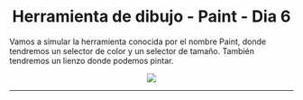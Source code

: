 # <div align="center">Herramienta de dibujo - Paint - Dia 6 </div>  

Vamos a simular la herramienta conocida por el nombre Paint, donde tendremos un selector de color y un selector de tamaño.
También tendremos un lienzo donde podemos pintar.
  

<div align="center">
<img src="https://cdn.discordapp.com/attachments/960933422363209800/1006278756400381962/unknown.png" align="center" height="" width="" />
</div>  
  


----

